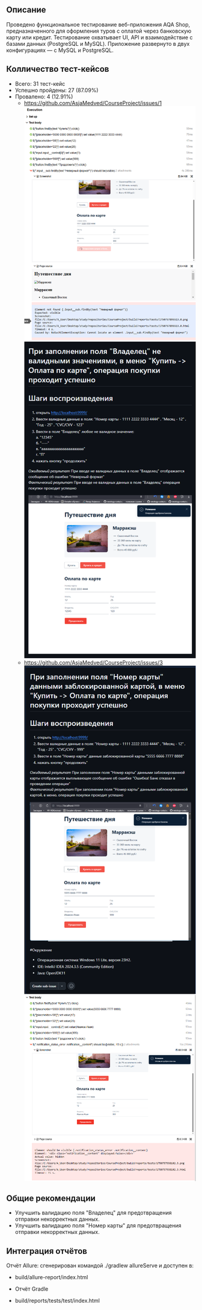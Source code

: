 ## Описание
Проведено функциональное тестирование веб-приложения AQA Shop, предназначенного для оформления туров с оплатой через банковскую карту или кредит.
Тестирование охватывает UI, API и взаимодействие с базами данных (PostgreSQL и MySQL). Приложение развернуто в двух конфигурациях — с MySQL и PostgreSQL.

## Колличество тест-кейсов
- Всего: 31 тест-кейс
- Успешно пройдены: 27 (87.09%)
- Провалено: 4 (12.91%)
  * https://github.com/AsjaMedved/CourseProject/issues/1
![img_1.png](img_1.png)
![img_2.png](img_2.png)
  * https://github.com/AsjaMedved/CourseProject/issues/3
  ![img_3.png](img_3.png)
  ![img_4.png](img_4.png)
  
## Общие рекомендации
- Улучшить валидацию поля "Владелец" для предотвращения отправки некорректных данных.
- Улучшить валидацию поля "Номер карты" для предотвращения отправки некорректных данных.

## Интеграция отчётов
Отчёт Allure: сгенерирован командой ./gradlew allureServe и доступен в: 
- build/allure-report/index.html

- Отчёт Gradle  
- build/reports/tests/test/index.html

